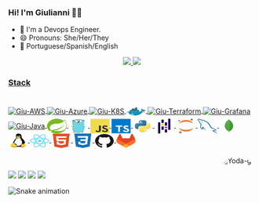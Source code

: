### Hi! I'm Giulianni 👋🐍
<!--
**Giulianni/giulianni** is a ✨ _special_ ✨ repository because its `README.md` (this file) appears on your GitHub profile. -->
- 🌱 I'm a Devops Engineer. 
- 😄 Pronouns: She/Her/They
- 🔮 Portuguese/Spanish/English

<div align="center">
  <a href="https://github.com/Giulianni">
  <img height="180em" src="https://github-readme-stats.vercel.app/api?username=giulianni&show_icons=true&theme=jolly&include_all_commits=true&count_private=true"/>
  <img height="180em" src="https://github-readme-stats.vercel.app/api/top-langs/?username=giulianni&layout=compact&langs_count=7&theme=jolly"/>
</div>
 
  ### Stack
<div style="display: inline_block"><br>
  <img align="center" alt="Giu-AWS" height="30" width="40" src="https://upload.wikimedia.org/wikipedia/commons/9/93/Amazon_Web_Services_Logo.svg">
  <img align="center" alt="Giu-Azure" height="30" width="40" src="https://upload.wikimedia.org/wikipedia/commons/f/fa/Microsoft_Azure.svg">
  <img align="center" alt="Giu-K8S" height="30" width="40" src="https://upload.wikimedia.org/wikipedia/labs/b/ba/Kubernetes-icon-color.svg">
  <img align="center" alt="Giu-Docker" height="30" width="40" src="https://raw.githubusercontent.com/devicons/devicon/master/icons/docker/docker-original.svg">
  <img align="center" alt="Giu-Terraform" height="60" width="80" src="https://upload.wikimedia.org/wikipedia/commons/0/04/Terraform_Logo.svg">
  <img align="center" alt="Giu-Grafana" height="30" width="40" src="https://upload.wikimedia.org/wikipedia/commons/a/a1/Grafana_logo.svg">
  <img align="center" alt="Giu-Java" height="30" width="40" src="https://raw.githubusercontent.com/jmnote/z-icons/master/svg/java.svg">
  <img align="center" alt="Giu-Spring" height="30" width="40" src="https://raw.githubusercontent.com/devicons/devicon/master/icons/spring/spring-original.svg">
  <img align="center" alt="Giu-Golang" height="30" width="40" src="https://raw.githubusercontent.com/devicons/devicon/master/icons/go/go-original.svg">
  <img align="center" alt="Giu-JS" height="30" width="40" src="https://raw.githubusercontent.com/devicons/devicon/master/icons/javascript/javascript-original.svg">
  <img align="center" alt="Giu-Typescript" height="30" width="40" src="https://raw.githubusercontent.com/devicons/devicon/master/icons/typescript/typescript-original.svg">
   <img align="center" alt="Giu-Python" height="30" width="40" src="https://raw.githubusercontent.com/devicons/devicon/master/icons/python/python-original.svg">
  <img align="center" alt="Giu-Pandas" height="30" width="40" src="https://raw.githubusercontent.com/devicons/devicon/master/icons/pandas/pandas-original.svg">
  <img align="center" alt="Giu-JupyterNotebook" height="30" width="40" src="https://raw.githubusercontent.com/devicons/devicon/master/icons/jupyter/jupyter-original.svg">
  <img align="center" alt="Giu-MySQL" height="30" width="40" src="https://raw.githubusercontent.com/devicons/devicon/master/icons/mysql/mysql-original.svg">
  <img align="center" alt="Giu-MongoDB" height="30" width="40" src="https://raw.githubusercontent.com/devicons/devicon/master/icons/mongodb/mongodb-original.svg">
  <img align="center" alt="Giu-Linux" height="30" width="40" src="https://raw.githubusercontent.com/devicons/devicon/master/icons/linux/linux-original.svg">
 
  <img align="center" alt="Giu-React" height="30" width="40" src="https://raw.githubusercontent.com/devicons/devicon/master/icons/react/react-original.svg">
  <img align="center" alt="Giu-HTML" height="30" width="40" src="https://raw.githubusercontent.com/devicons/devicon/master/icons/html5/html5-plain.svg">
  <img align="center" alt="Giu-CSS" height="30" width="40" src="https://raw.githubusercontent.com/devicons/devicon/master/icons/css3/css3-plain.svg">
  <img align="center" alt="Giu-GitHub" height="30" width="40" src="https://raw.githubusercontent.com/devicons/devicon/master/icons/github/github-original.svg">
  <img align="center" alt="Giu-GitLab" height="30" width="40" src="https://raw.githubusercontent.com/devicons/devicon/master/icons/gitlab/gitlab-original.svg">
  
  
  
 
</div>
<br>

 <img align="right" alt="Yoda-gif" height="120" style="border-radius:50px;"  src="https://i0.wp.com/media0.giphy.com/media/UsmcxQeK7BRBK/giphy.gif">
  
  ##
  
  <div> 
  <a href="https://www.youtube.com/channel/UCbDCqpiyWgPm_lwa12LuU8Q" target="_blank"><img src="https://img.shields.io/badge/YouTube-FF0000?style=for-the-badge&logo=youtube&logoColor=white" target="_blank"></a>
  <a href="https://www.instagram.com/aka_blackmamba_/" target="_blank"><img src="https://img.shields.io/badge/-Instagram-%23E4405F?style=for-the-badge&logo=instagram&logoColor=white" target="_blank"></a>
  <a href = "mailto:nicoligiu2@gmail.com"><img src="https://img.shields.io/badge/-Gmail-%23333?style=for-the-badge&logo=gmail&logoColor=white" target="_blank"></a>
  <a href="https://www.linkedin.com/in/giulianni-nicoli-rodrigues-9a4757212/" target="_blank"><img src="https://img.shields.io/badge/-LinkedIn-%230077B5?style=for-the-badge&logo=linkedin&logoColor=white" target="_blank"></a> 
 
  ![Snake animation](https://github.com/Giulianni/giulianni/blob/output/github-contribution-grid-snake.svg)
 
</div>
 
